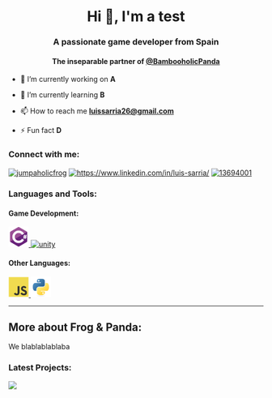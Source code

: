 <h1 align="center">Hi 🐸, I'm a test</h1>
<h3 align="center">A passionate game developer from Spain</h3>
<h4 align="center">The inseparable partner of <a href="https://github.com/BambooholicPanda">@BambooholicPanda</a></h4>

- 🔭 I’m currently working on **A**

- 🌱 I’m currently learning **B**

- 📫 How to reach me **luissarria26@gmail.com**

- ⚡ Fun fact **D**

<h3 align="left">Connect with me:</h3>
<p align="left">
<a href="https://twitter.com/jumpaholicfrog" target="blank"><img align="center" src="https://raw.githubusercontent.com/rahuldkjain/github-profile-readme-generator/master/src/images/icons/Social/twitter.svg" alt="jumpaholicfrog" height="30" width="40" /></a>
<a href="https://linkedin.com/in/https://www.linkedin.com/in/luis-sarria/" target="blank"><img align="center" src="https://raw.githubusercontent.com/rahuldkjain/github-profile-readme-generator/master/src/images/icons/Social/linked-in-alt.svg" alt="https://www.linkedin.com/in/luis-sarria/" height="30" width="40" /></a>
<a href="https://stackoverflow.com/users/13694001" target="blank"><img align="center" src="https://raw.githubusercontent.com/rahuldkjain/github-profile-readme-generator/master/src/images/icons/Social/stack-overflow.svg" alt="13694001" height="30" width="40" /></a>
</p>

<h3 align="left">Languages and Tools:</h3>
<h4 align="left">Game Development:</h4>
<p align="left"> <a href="https://www.w3schools.com/cs/" target="_blank" rel="noreferrer"> <img src="https://raw.githubusercontent.com/devicons/devicon/master/icons/csharp/csharp-original.svg" alt="csharp" width="40" height="40"/> </a>  <a href="https://unity.com/" target="_blank" rel="noreferrer"> <img src="https://www.vectorlogo.zone/logos/unity3d/unity3d-icon.svg" alt="unity" width="40" height="40"/> </a>  </p>
<h4 align="left">Other Languages:</h4>
<p align="left"> <a href="https://developer.mozilla.org/en-US/docs/Web/JavaScript" target="_blank" rel="noreferrer"> <img src="https://raw.githubusercontent.com/devicons/devicon/master/icons/javascript/javascript-original.svg" alt="javascript" width="40" height="40"/> </a> <a href="https://www.python.org" target="_blank" rel="noreferrer"> <img src="https://raw.githubusercontent.com/devicons/devicon/master/icons/python/python-original.svg" alt="python" width="40" height="40"/> </a></p>

---

<h2 align="left">More about Frog & Panda:</h2>
 We blablablablaba
 
<h3 align="left">Latest Projects:</h4>
<a href="https://frog-panda.itch.io/blindfolded-chef">
  <img align="left" src="https://imgur.com/RHQVK6m.png" />
</a>